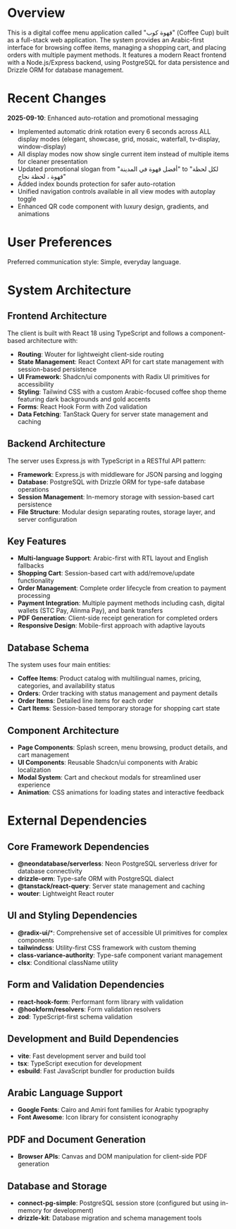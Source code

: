# Overview

This is a digital coffee menu application called "قهوة كوب" (Coffee Cup) built as a full-stack web application. The system provides an Arabic-first interface for browsing coffee items, managing a shopping cart, and placing orders with multiple payment methods. It features a modern React frontend with a Node.js/Express backend, using PostgreSQL for data persistence and Drizzle ORM for database management.

# Recent Changes

**2025-09-10**: Enhanced auto-rotation and promotional messaging
- Implemented automatic drink rotation every 6 seconds across ALL display modes (elegant, showcase, grid, mosaic, waterfall, tv-display, window-display)
- All display modes now show single current item instead of multiple items for cleaner presentation
- Updated promotional slogan from "أفضل قهوة في المدينة" to "لكل لحظة قهوة ، لحظة نجاح"
- Added index bounds protection for safer auto-rotation
- Unified navigation controls available in all view modes with autoplay toggle
- Enhanced QR code component with luxury design, gradients, and animations

# User Preferences

Preferred communication style: Simple, everyday language.

# System Architecture

## Frontend Architecture
The client is built with React 18 using TypeScript and follows a component-based architecture with:
- **Routing**: Wouter for lightweight client-side routing
- **State Management**: React Context API for cart state management with session-based persistence
- **UI Framework**: Shadcn/ui components with Radix UI primitives for accessibility
- **Styling**: Tailwind CSS with a custom Arabic-focused coffee shop theme featuring dark backgrounds and gold accents
- **Forms**: React Hook Form with Zod validation
- **Data Fetching**: TanStack Query for server state management and caching

## Backend Architecture
The server uses Express.js with TypeScript in a RESTful API pattern:
- **Framework**: Express.js with middleware for JSON parsing and logging
- **Database**: PostgreSQL with Drizzle ORM for type-safe database operations
- **Session Management**: In-memory storage with session-based cart persistence
- **File Structure**: Modular design separating routes, storage layer, and server configuration

## Key Features
- **Multi-language Support**: Arabic-first with RTL layout and English fallbacks
- **Shopping Cart**: Session-based cart with add/remove/update functionality
- **Order Management**: Complete order lifecycle from creation to payment processing
- **Payment Integration**: Multiple payment methods including cash, digital wallets (STC Pay, Alinma Pay), and bank transfers
- **PDF Generation**: Client-side receipt generation for completed orders
- **Responsive Design**: Mobile-first approach with adaptive layouts

## Database Schema
The system uses four main entities:
- **Coffee Items**: Product catalog with multilingual names, pricing, categories, and availability status
- **Orders**: Order tracking with status management and payment details
- **Order Items**: Detailed line items for each order
- **Cart Items**: Session-based temporary storage for shopping cart state

## Component Architecture
- **Page Components**: Splash screen, menu browsing, product details, and cart management
- **UI Components**: Reusable Shadcn/ui components with Arabic localization
- **Modal System**: Cart and checkout modals for streamlined user experience
- **Animation**: CSS animations for loading states and interactive feedback

# External Dependencies

## Core Framework Dependencies
- **@neondatabase/serverless**: Neon PostgreSQL serverless driver for database connectivity
- **drizzle-orm**: Type-safe ORM with PostgreSQL dialect
- **@tanstack/react-query**: Server state management and caching
- **wouter**: Lightweight React router

## UI and Styling Dependencies
- **@radix-ui/***: Comprehensive set of accessible UI primitives for complex components
- **tailwindcss**: Utility-first CSS framework with custom theming
- **class-variance-authority**: Type-safe component variant management
- **clsx**: Conditional className utility

## Form and Validation Dependencies
- **react-hook-form**: Performant form library with validation
- **@hookform/resolvers**: Form validation resolvers
- **zod**: TypeScript-first schema validation

## Development and Build Dependencies
- **vite**: Fast development server and build tool
- **tsx**: TypeScript execution for development
- **esbuild**: Fast JavaScript bundler for production builds

## Arabic Language Support
- **Google Fonts**: Cairo and Amiri font families for Arabic typography
- **Font Awesome**: Icon library for consistent iconography

## PDF and Document Generation
- **Browser APIs**: Canvas and DOM manipulation for client-side PDF generation

## Database and Storage
- **connect-pg-simple**: PostgreSQL session store (configured but using in-memory for development)
- **drizzle-kit**: Database migration and schema management tools